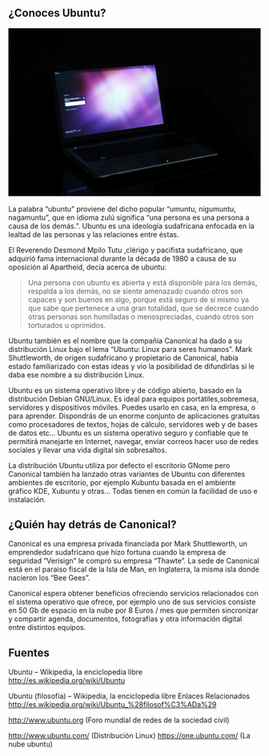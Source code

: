 ## ¿Conoces Ubuntu?


![Image Ubuntu](notebook-2666360_1280.jpg)


La palabra “ubuntu” proviene del dicho popular “umuntu, nigumuntu, nagamuntu”, que en idioma zulú significa “una persona es una persona a causa de los demás.”. Ubuntu es una ideología sudafricana enfocada en la lealtad de las personas y las relaciones entre éstas.

El Reverendo Desmond Mpilo Tutu ,clérigo y pacifista sudafricano, que adquirió fama internacional durante la década de 1980 a causa de su oposición al Apartheid, decía acerca de ubuntu:

> Una persona con ubuntu es abierta y está disponible para los demás, respalda a los demás, no se siente amenazado cuando otros son capaces y son buenos en algo, porque está seguro de sí mismo ya que sabe que pertenece a una gran totalidad, que se decrece cuando otras personas son humilladas o menospreciadas, cuando otros son torturados u oprimidos.

Ubuntu también es el nombre que la compañía Canonical ha dado a su distribución Linux bajo el lema “Ubuntu: Linux para seres humanos”. Mark Shuttleworth, de origen sudafricano y propietario de Canonical, había estado familiarizado con estas ideas y vio la posibilidad de difundirlas si le daba ese nombre a su distribución Linux.

Ubuntu es un sistema operativo libre y de código abierto, basado en la distribución Debian GNU/Linux. Es ideal para equipos portátiles,sobremesa, servidores y dispositivos móviles. Puedes usarlo en casa, en la empresa, o para aprender. Dispondrás de un enorme conjunto de aplicaciones gratuitas como procesadores de textos, hojas de cálculo, servidores web y de bases de datos etc… Ubuntu es un sistema operativo seguro y confiable que te permitirá manejarte en Internet, navegar, enviar correos hacer uso de redes sociales y llevar una vida digital sin sobresaltos.

La distribución Ubuntu utiliza por defecto el escritorio GNome pero Canonical también ha lanzado otras variantes de Ubuntu con diferentes ambientes de escritorio, por ejemplo Kubuntu basada en el ambiente gráfico KDE, Xubuntu y otras… Todas tienen en común la facilidad de uso e instalación.

## ¿Quién hay detrás de Canonical?
Canonical es una empresa privada financiada por Mark Shuttleworth, un emprendedor sudafricano que hizo fortuna cuando la empresa de seguridad “Verisign” le compró su empresa “Thawte”. La sede de Canonical está en el paraiso fiscal de la Isla de Man, en Inglaterra, la misma isla donde nacieron los “Bee Gees”.

Canonical espera obtener beneficios ofreciendo servicios relacionados con el sistema operativo que ofrece, por ejemplo uno de sus servicios consiste en 50 Gb de espacio en la nube por 8 Euros / mes que permiten sincronizar y compartir agenda, documentos, fotografías y otra información digital entre distintos equipos.

## Fuentes

Ubuntu – Wikipedia, la enciclopedia libre
http://es.wikipedia.org/wiki/Ubuntu

Ubuntu (filosofía) – Wikipedia, la enciclopedia libre
Enlaces Relacionados
http://es.wikipedia.org/wiki/Ubuntu_%28filosof%C3%ADa%29

http://www.ubuntu.org (Foro mundial de redes de la sociedad civil)

http://www.ubuntu.com/ (Distribución Linux)
https://one.ubuntu.com/ (La nube ubuntu)